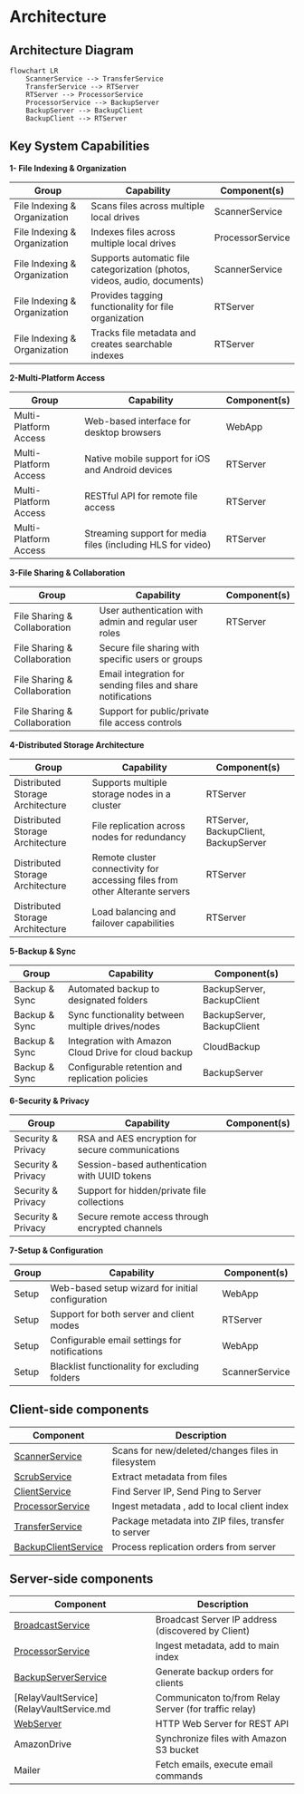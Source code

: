 # Architecture

## Architecture Diagram

```mermaid
flowchart LR
    ScannerService --> TransferService 
    TransferService --> RTServer
    RTServer --> ProcessorService
    ProcessorService --> BackupServer
    BackupServer --> BackupClient
    BackupClient --> RTServer
```

## Key System Capabilities

__1- File Indexing & Organization__

Group | Capability | Component(s)
------ | ------- | -----
File Indexing & Organization | Scans files across multiple local drives | ScannerService
File Indexing & Organization | Indexes files across multiple local drives | ProcessorService
File Indexing & Organization | Supports automatic file categorization (photos, videos, audio, documents) | ScannerService
File Indexing & Organization | Provides tagging functionality for file organization | RTServer
File Indexing & Organization | Tracks file metadata and creates searchable indexes | RTServer

__2-Multi-Platform Access__

Group | Capability | Component(s)
------ | ------- | -----
Multi-Platform Access | Web-based interface for desktop browsers | WebApp
Multi-Platform Access | Native mobile support for iOS and Android devices | RTServer
Multi-Platform Access | RESTful API for remote file access | RTServer
Multi-Platform Access | Streaming support for media files (including HLS for video) | RTServer

__3-File Sharing & Collaboration__

Group | Capability | Component(s)
------ | ------- | -----
File Sharing & Collaboration | User authentication with admin and regular user roles | RTServer
File Sharing & Collaboration | Secure file sharing with specific users or groups
File Sharing & Collaboration | Email integration for sending files and share notifications
File Sharing & Collaboration | Support for public/private file access controls

__4-Distributed Storage Architecture__

Group | Capability | Component(s)
------ | ------- | -----
Distributed Storage Architecture | Supports multiple storage nodes in a cluster | RTServer
Distributed Storage Architecture | File replication across nodes for redundancy |  RTServer, BackupClient, BackupServer
Distributed Storage Architecture | Remote cluster connectivity for accessing files from other Alterante servers | RTServer
Distributed Storage Architecture | Load balancing and failover capabilities | RTServer

__5-Backup & Sync__

Group | Capability | Component(s)
------ | ------- | -----
Backup & Sync | Automated backup to designated folders | BackupServer, BackupClient
Backup & Sync | Sync functionality between multiple drives/nodes | BackupServer, BackupClient
Backup & Sync | Integration with Amazon Cloud Drive for cloud backup | CloudBackup
Backup & Sync | Configurable retention and replication policies | BackupServer

__6-Security & Privacy__

Group | Capability | Component(s)
------ | ------- | -----
Security & Privacy | RSA and AES encryption for secure communications
Security & Privacy | Session-based authentication with UUID tokens
Security & Privacy | Support for hidden/private file collections
Security & Privacy | Secure remote access through encrypted channels


__7-Setup & Configuration__

Group | Capability | Component(s)
------ | ------- | -----
Setup | Web-based setup wizard for initial configuration | WebApp
Setup | Support for both server and client modes | RTServer
Setup | Configurable email settings for notifications | WebApp
Setup | Blacklist functionality for excluding folders | ScannerService


## Client-side components

Component           | Description
--------------      | -------------
[ScannerService](ScannerService.md)           | Scans for new/deleted/changes files in filesystem
[ScrubService](ScrubService.md)               | Extract metadata from files
[ClientService](ClientService.md)             | Find Server IP, Send Ping to Server
[ProcessorService](ProcessorService.md)       | Ingest metadata , add to local client index
[TransferService](TransferService.md)         | Package metadata into ZIP files, transfer to server
[BackupClientService](BackupClientService.md) | Process replication orders from server

## Server-side components
Component           						  | Description
-----------------   						  | -------------
[BroadcastService](BroadcastService.md)        | Broadcast Server IP address (discovered by Client)
[ProcessorService](ProcessorService.md)       | Ingest metadata, add to main index
[BackupServerService](BackupServerService.md) | Generate backup orders for clients
[RelayVaultService](RelayVaultService.md      | Communicaton to/from Relay Server (for traffic relay)
[WebServer](WebServer.md)                     | HTTP Web Server for REST API
AmazonDrive                                   | Synchronize files with Amazon S3 bucket
Mailer                                        | Fetch emails, execute email commands


